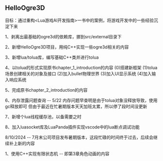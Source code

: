 ## HelloOgre3D ##

目标：通过重构<Lua游戏AI开发指南>一书中的案例，将游戏开发中的一些经验沉淀下来


1、剥离出最基础的ogre3d的依赖库，挪到src/external目录下

2、新增HelloOgre3D项目，用纯C++实现一些ogre3d相关的内容

3、新增lua/tolua库，编写基础C++类并进行tolua

4、以tolua的形式实现原书chapter_1_introduction的内容
(0)搭建新框架
(1)tolua场景创建相关的对象及接口
(2)加入bullet物理世界
(3)加入UI显示系统
(4)加入输入响应系统

5、完成原书chapter_2_introduction的内容

6、内存泄露问题查询 -- 5/22 内存问题早查明是由于tolua对象没释放导致，使用gc释放即可
但由于最近在忙暑期版本天天加班太累，所以停了段时间没更新

7、新增个lua线程缓存池，以备需要之时

8、加入luasocket库及LuaPanda插件实现vscode中的lua断点调试功能



8/10/2024 -- 7月末公司项目发布暑期版本，这段忙碌的时间终于过去，后续会继续补上新的内容

1、使用C++实现有限状态机 -- 即第3章角色动画的内容


